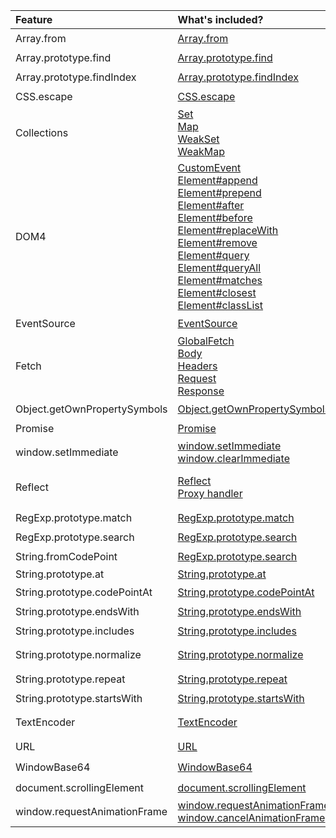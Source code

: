 | Feature | What's included? | Type | License |
|:--------|:-----------------|:----:|:-------:|
| 		Array.from | 		[Array.from](https://developer.mozilla.org/ru/docs/Web/JavaScript/Reference/Global_Objects/Array/from)<br /> | 		<img src="../../blob/master/files/logos/ecma.png?raw=true" 				alt="ecma" width="25" height="25" /> | 		MIT |
| 		Array.prototype.find | 		[Array.prototype.find](https://developer.mozilla.org/ru/docs/Web/JavaScript/Reference/Global_Objects/Array/find)<br /> | 		<img src="../../blob/master/files/logos/ecma.png?raw=true" 				alt="ecma" width="25" height="25" /> | 		MIT |
| 		Array.prototype.findIndex | 		[Array.prototype.findIndex](http://people.mozilla.org/~jorendorff/es6-draft.html#sec-array.prototype.findindex)<br /> | 		<img src="../../blob/master/files/logos/ecma.png?raw=true" 				alt="ecma" width="25" height="25" /> | 		MIT |
| 		CSS.escape | 		[CSS.escape](https://developer.mozilla.org/en-US/docs/Web/API/CSS/escape)<br /> | 		<img src="../../blob/master/files/logos/w3c.png?raw=true" 				alt="w3c" width="25" height="25" /> | 		MIT |
| 		Collections | 		[Set](https://developer.mozilla.org/ru/docs/Web/JavaScript/Reference/Global_Objects/Set)<br />[Map](https://developer.mozilla.org/ru/docs/Web/JavaScript/Reference/Global_Objects/Map)<br />[WeakSet](https://developer.mozilla.org/ru/docs/Web/JavaScript/Reference/Global_Objects/WeakSet)<br />[WeakMap](https://developer.mozilla.org/ru/docs/Web/JavaScript/Reference/Global_Objects/WeakMap)<br /> | 		<img src="../../blob/master/files/logos/ecma.png?raw=true" 				alt="ecma" width="25" height="25" /> | 		MIT |
| 		DOM4 | 		[CustomEvent](https://developer.mozilla.org/en-US/docs/Web/API/CustomEvent)<br />[Element#append](https://dom.spec.whatwg.org/#dom-parentnode-appendnodes)<br />[Element#prepend](https://dom.spec.whatwg.org/#dom-parentnode-prependnodes)<br />[Element#after](https://dom.spec.whatwg.org/#dom-childnode-afternodes)<br />[Element#before](https://dom.spec.whatwg.org/#dom-childnode-beforenodes)<br />[Element#replaceWith](https://dom.spec.whatwg.org/#dom-childnode-replacewithnodes)<br />[Element#remove](https://dom.spec.whatwg.org/#dom-childnode-remove)<br />[Element#query](https://dom.spec.whatwg.org/#dom-elements-queryrelativeselectors)<br />[Element#queryAll](https://dom.spec.whatwg.org/#dom-elements-queryallrelativeselectors)<br />[Element#matches](https://dom.spec.whatwg.org/#dom-element-matchesselectors)<br />[Element#closest](https://dom.spec.whatwg.org/#dom-element-closestselectors)<br />[Element#classList](https://developer.mozilla.org/en-US/docs/Web/API/Element/classList)<br /> | 		<img src="../../blob/master/files/logos/w3c.png?raw=true" 				alt="w3c" width="25" height="25" /> <img src="../../blob/master/files/logos/whatwg.png?raw=true" 				alt="whatwg" width="25" height="25" /> | 		MIT |
| 		EventSource | 		[EventSource](https://developer.mozilla.org/en-US/docs/Web/API/EventSource)<br /> | 		<img src="../../blob/master/files/logos/whatwg.png?raw=true" 				alt="whatwg" width="25" height="25" /> | 		MIT |
| 		Fetch | 		[GlobalFetch](https://developer.mozilla.org/en-US/docs/Web/API/Fetch_API)<br />[Body](https://developer.mozilla.org/en-US/docs/Web/API/Body)<br />[Headers](https://developer.mozilla.org/en-US/docs/Web/API/Headers)<br />[Request](https://developer.mozilla.org/en-US/docs/Web/API/Request)<br />[Response](https://developer.mozilla.org/en-US/docs/Web/API/Response)<br /> | 		<img src="../../blob/master/files/logos/whatwg.png?raw=true" 				alt="whatwg" width="25" height="25" /> | 		MIT |
| 		Object.getOwnPropertySymbols | 		[Object.getOwnPropertySymbols](https://developer.mozilla.org/ru/docs/Web/JavaScript/Reference/Global_Objects/Object/getOwnPropertySymbols)<br /> | 		<img src="../../blob/master/files/logos/ecma.png?raw=true" 				alt="ecma" width="25" height="25" /> | 		MIT |
| 		Promise | 		[Promise](https://developer.mozilla.org/en-US/docs/Web/JavaScript/Reference/Global_Objects/Promise)<br /> | 		<img src="../../blob/master/files/logos/ecma.png?raw=true" 				alt="ecma" width="25" height="25" /> | 		MIT |
| 		window.setImmediate | 		[window.setImmediate](undefined)<br />[window.clearImmediate](undefined)<br /> | 		<img src="../../blob/master/files/logos/w3c.png?raw=true" 				alt="w3c" width="25" height="25" /> | 		MIT |
| 		Reflect | 		[Reflect](https://developer.mozilla.org/ru/docs/Web/JavaScript/Reference/Global_Objects/Reflect)<br />[Proxy handler](https://developer.mozilla.org/en-US/docs/Web/JavaScript/Reference/Global_Objects/Proxy/handler)<br /> | 		<img src="../../blob/master/files/logos/ecma.png?raw=true" 				alt="ecma" width="25" height="25" /> | 		Apache License, MPL |
| 		RegExp.prototype.match | 		[RegExp.prototype.match](http://people.mozilla.org/~jorendorff/es6-draft.html#sec-regexp.prototype.match)<br /> | 		<img src="../../blob/master/files/logos/ecma.png?raw=true" 				alt="ecma" width="25" height="25" /> | 		MIT |
| 		RegExp.prototype.search | 		[RegExp.prototype.search](http://people.mozilla.org/~jorendorff/es6-draft.html#sec-regexp.prototype.search)<br /> | 		<img src="../../blob/master/files/logos/ecma.png?raw=true" 				alt="ecma" width="25" height="25" /> | 		MIT |
| 		String.fromCodePoint | 		[RegExp.prototype.search](https://developer.mozilla.org/ru/docs/Web/JavaScript/Reference/Global_Objects/String/fromCodePoint)<br /> | 		<img src="../../blob/master/files/logos/ecma.png?raw=true" 				alt="ecma" width="25" height="25" /> | 		MIT |
| 		String.prototype.at | 		[String.prototype.at](https://github.com/mathiasbynens/String.prototype.at)<br /> | 		Proposal | 		MIT |
| 		String.prototype.codePointAt | 		[String.prototype.codePointAt](https://developer.mozilla.org/ru/docs/Web/JavaScript/Reference/Global_Objects/String/codePointAt)<br /> | 		<img src="../../blob/master/files/logos/ecma.png?raw=true" 				alt="ecma" width="25" height="25" /> | 		MIT |
| 		String.prototype.endsWith | 		[String.prototype.endsWith](https://developer.mozilla.org/ru/docs/Web/JavaScript/Reference/Global_Objects/String/endsWith)<br /> | 		<img src="../../blob/master/files/logos/ecma.png?raw=true" 				alt="ecma" width="25" height="25" /> | 		MIT |
| 		String.prototype.includes | 		[String.prototype.includes](https://developer.mozilla.org/ru/docs/Web/JavaScript/Reference/Global_Objects/String/includes)<br /> | 		<img src="../../blob/master/files/logos/ecma.png?raw=true" 				alt="ecma" width="25" height="25" /> | 		MIT |
| 		String.prototype.normalize | 		[String.prototype.normalize](https://developer.mozilla.org/ru/docs/Web/JavaScript/Reference/Global_Objects/String/normalize)<br /> | 		<img src="../../blob/master/files/logos/ecma.png?raw=true" 				alt="ecma" width="25" height="25" /> | 		MIT, GPL |
| 		String.prototype.repeat | 		[String.prototype.repeat](undefined)<br /> | 		<img src="../../blob/master/files/logos/ecma.png?raw=true" 				alt="ecma" width="25" height="25" /> | 		MIT |
| 		String.prototype.startsWith | 		[String.prototype.startsWith](https://developer.mozilla.org/ru/docs/Web/JavaScript/Reference/Global_Objects/String/startsWith)<br /> | 		<img src="../../blob/master/files/logos/ecma.png?raw=true" 				alt="ecma" width="25" height="25" /> | 		MIT |
| 		TextEncoder | 		[TextEncoder](https://developer.mozilla.org/en-US/docs/Web/API/TextDecoder)<br /> | 		<img src="../../blob/master/files/logos/whatwg.png?raw=true" 				alt="whatwg" width="25" height="25" /> | 		Apache License |
| 		URL | 		[URL](undefined)<br /> | 		<img src="../../blob/master/files/logos/whatwg.png?raw=true" 				alt="whatwg" width="25" height="25" /> | 		MIT |
| 		WindowBase64 | 		[WindowBase64](undefined)<br /> | 		<img src="../../blob/master/files/logos/w3c.png?raw=true" 				alt="w3c" width="25" height="25" /> <img src="../../blob/master/files/logos/whatwg.png?raw=true" 				alt="whatwg" width="25" height="25" /> | 		WTFPL |
| 		document.scrollingElement | 		[document.scrollingElement](undefined)<br /> | 		<img src="../../blob/master/files/logos/w3c.png?raw=true" 				alt="w3c" width="25" height="25" /> | 		MIT |
| 		window.requestAnimationFrame | 		[window.requestAnimationFrame](undefined)<br />[window.cancelAnimationFrame](undefined)<br /> | 		<img src="../../blob/master/files/logos/w3c.png?raw=true" 				alt="w3c" width="25" height="25" /> | 		MIT |
